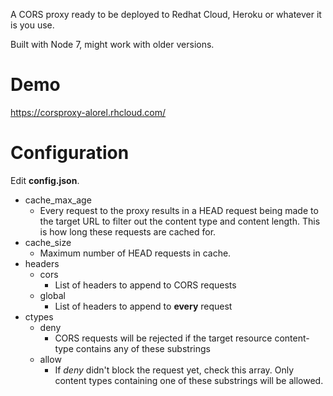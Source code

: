 A CORS proxy ready to be deployed to Redhat Cloud, Heroku or whatever it is you use.

Built with Node 7, might work with older versions.

# Demo

https://corsproxy-alorel.rhcloud.com/

# Configuration

Edit **config.json**.

  - cache_max_age
    - Every request to the proxy results in a HEAD request being made to the target URL to filter out the content type and
    content length. This is how long these requests are cached for.
  - cache_size
    - Maximum number of HEAD requests in cache.
  - headers
    - cors
      - List of headers to append to CORS requests
    - global
      - List of headers to append to **every** request
  - ctypes
    - deny
      - CORS requests will be rejected if the target resource content-type contains any of these substrings
    - allow
      - If *deny* didn't block the request yet, check this array. Only content types containing one of these substrings
      will be allowed.